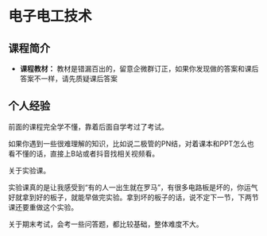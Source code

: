 # 电子电工技术
## 课程简介
- **课程教材：** 教材是错漏百出的，留意企微群订正，如果你发现做的答案和课后答案不一样，请先质疑课后答案

## 个人经验
前面的课程完全学不懂，靠着后面自学考过了考试。

如果你遇到一些很难理解的知识，比如说二极管的PN结，对着课本和PPT怎么也看不懂的话，直接上B站或者抖音找相关视频看。

关于实验课。

实验课真的是让我感受到“有的人一出生就在罗马”，有很多电路板是坏的，你运气好就拿到好的板子，就能早做完实验。拿到坏的板子的话，说不定下一节，下两节课还要重做这个实验。

关于期末考试，会考一些问答题，都比较基础，整体难度不大。